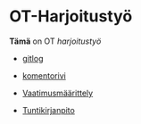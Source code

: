 ﻿# OT-Harjoitustyö
**Tämä** on OT *harjoitustyö*

- [gitlog](https://github.com/samilait/ot-harjoitustyo/blob/master/laskarit/viikko1/gitlog.txt)

- [komentorivi](https://github.com/samilait/ot-harjoitustyo/blob/master/laskarit/viikko1/komentorivi.txt)

- [Vaatimusmäärittely](https://github.com/samilait/ot-harjoitustyo/blob/master/dokumentaatio/vaatimusmaarittely.md)

- [Tuntikirjanpito](https://github.com/samilait/ot-harjoitustyo/blob/master/dokumentaatio/tuntikirjanpito.md)